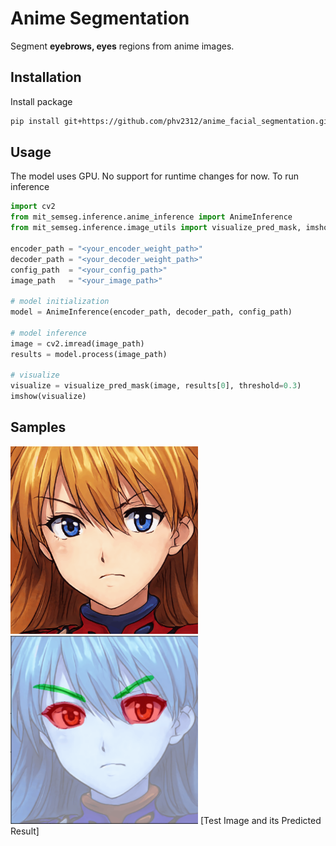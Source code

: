 # Anime Segmentation
Segment **eyebrows, eyes** regions from anime images. 

## Installation
Install package
```bash
pip install git+https://github.com/phv2312/anime_facial_segmentation.git
```

## Usage
The model uses GPU. No support for runtime changes for now. To run inference
```python
import cv2
from mit_semseg.inference.anime_inference import AnimeInference
from mit_semseg.inference.image_utils import visualize_pred_mask, imshow

encoder_path = "<your_encoder_weight_path>"
decoder_path = "<your_decoder_weight_path>"
config_path  = "<your_config_path>"
image_path   = "<your_image_path>"

# model initialization
model = AnimeInference(encoder_path, decoder_path, config_path)

# model inference
image = cv2.imread(image_path)
results = model.process(image_path)

# visualize
visualize = visualize_pred_mask(image, results[0], threshold=0.3)
imshow(visualize)
```

## Samples
<img src="samples/sample.png" width="300"/>
<img src="samples/exptected_output.png" width="300"/>
[Test Image and its Predicted Result]

